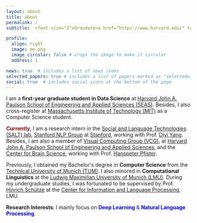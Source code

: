 ```yaml
---
layout: about
title: about
permalink: /
subtitle:  <font size="2">Graudate<a href="https://www.harvard.edu/" target="_blank">@Harvard Univerisity</a> <br> Cross-Registered<a href="https://www.mit.edu/" target="_blank">@Massachusetts Institute of Technology</font> 

profile:
  align: right
  image: me.png
  image_circular: false # crops the image to make it circular
  address: 1

news: true  # includes a list of news items
selected_papers: true # includes a list of papers marked as "selected={true}"
social: true  # includes social icons at the bottom of the page
--- 
```

I am a **first-year graduate student in Data Science** at [Harvard John A. Paulson School of Engineering and Applied Sciences (SEAS)](https://seas.harvard.edu/).
Besides, I also cross-register at [Massachusetts Institute of Technology (MIT)](https://www.mit.edu/) as a Computer Science student.

**<span style="color:990000">Currently</span>**, I am a research intern in the [Social and Language Technologies (SALT) lab](https://cs.stanford.edu/~diyiy/group.html), 
	[Stanford NLP Group](https://nlp.stanford.edu/) at 
	[Stanford](https://www.stanford.edu/), working with Prof.
	[Diyi Yang](https://cs.stanford.edu/~diyiy/index.html).
Besides, I am also a member of 
	[Visual Computing Group (VCG)](https://vcg.seas.harvard.edu/), at 
	[Harvard John A. Paulson School of Engineering and Applied Sciences](https://www.harvard.edu/), and the 
	[Center for Brain Science](https://cbs.fas.harvard.edu/), working with Prof. 
	[Hanspeter Pfister](https://scholar.google.com/citations?user=VWX-GMAAAAAJ&hl=en).
	
Previously, I obtained my Bachelor's degree in **Computer Science** from the 
	[Technical University of Munich (TUM)](https://www.tum.de/en/). I also minored in **Computational Linguistics** at the 
	[Ludwig Maximilian University of Munich (LMU)](https://www.lmu.de/en/). During my undergraduate studies, I was fortunated to be supervised by Prof. 
	[Hinrich Schütze](https://scholar.google.com/citations?user=qIL9dWUAAAAJ&hl=en) at the 
	[Center for Information and Language Processing](https://schuetze.cis.lmu.de/), LMU.

**Research Interests**: I mainly focus on 
	<span style="color:blue">**Deep Learning** & 
	**Natural Language Processing**</span>.
